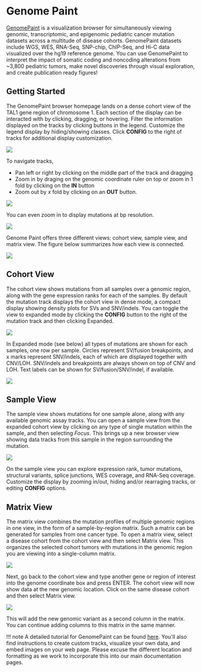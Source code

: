 # Genome Paint

[GenomePaint](https://genomepaint.stjude.cloud/) is a visualization browser for simultaneously viewing genomic, transcriptomic, and epigenomic pediatric cancer mutation datasets across a multitude of disease cohorts. GenomePaint datasets include WGS, WES, RNA-Seq, SNP-chip, ChIP-Seq, and Hi-C data visualized over the hg19 reference genome. You can use GenomePaint to interpret the impact of somatic coding and noncoding alterations from ~3,800 pediatric tumors, make novel discoveries through visual exploration, and create publication ready figures!

## Getting Started

The GenomePaint browser homepage lands on a dense cohort view of the TAL1 gene region of chromosome 1. Each section of the display can be interacted with by clicking, dragging, or hovering. Filter the information displayed on the tracks by clicking buttons in the legend. Customize the legend display by hiding/showing classes. Click **CONFIG** to the right of tracks for additional display customization.

![](../../images/guides/portals/genome-paint/genome_paint_overview.png)

To navigate tracks,

* Pan left or right by clicking on the middle part of the track and dragging
* Zoom in by draging on the genomic coordinate ruler on top or zoom in 1 fold by clicking on the **IN** button
* Zoom out by *x* fold by clicking on an **OUT** button.

![](../../images/guides/portals/genome-paint/navigation.gif)

You can even zoom in to display mutations at bp resolution. 

![](../../images/guides/portals/genome-paint/bp_resolution.png)

Genome Paint offers three different views: cohort view, sample view, and matrix view. The figure below summarizes how each view is connected.

![](../../images/guides/portals/genome-paint/genome_paint_views.png)


## Cohort View
The cohort view shows mutations from all samples over a genomic region, along with the gene expression ranks for each of the samples. By default the mutation track displays the cohort view in dense mode, a compact display showing density plots for SVs and SNV/indels. You can toggle the view to expanded mode by clicking the **CONFIG** button to the right of the mutation track and then clicking Expanded.

![](../../images/guides/portals/genome-paint/dense_expand_toggle.gif)

In Expanded mode (see below) all types of mutations are shown for each samples, one row per sample. Circles represent SV/fusion breakpoints, and x marks represent SNV/indels, each of which are displayed together with CNV/LOH. SNV/indels and breakpoints are always shown on top of CNV and LOH. Text labels can be shown for SV/fusion/SNV/indel, if available.

![](../../images/guides/portals/genome-paint/expanded_view.png)

## Sample View
The sample view shows mutations for one sample alone, along with any available genomic assay tracks. You can open a sample view from the expanded cohort view by clicking on any type of single mutation within the sample, and then selecting *Focus*. This brings up a new browser view showing data tracks from this sample in the region surrounding the mutation.

![](../../images/guides/portals/genome-paint/sample_view.gif)

On the sample view you can explore expression rank, tumor mutations, structural variants, splice junctions, WES coverage, and RNA-Seq coverage. Customize the display by zooming in/out, hiding and/or rearraging tracks, or editing **CONFIG** options.

## Matrix View
The matrix view combines the mutation profiles of multiple genomic regions in one view, in the form of a sample-by-region matrix. Such a matrix can be generated for samples from one cancer type. To open a matrix view, select a disease cohort from the cohort view and then select Matrix view. This organizes the selected cohort tumors with mutations in the genomic region you are viewing into a single-column matrix.

![](../../images/guides/portals/genome-paint/matrix_view-1.gif)

Next, go back to the cohort view and type another gene or region of interest into the genome coordinate box and press ENTER. The cohort view will now show data at the new genomic location. Click on the same disease cohort and then select Matrix view.

![](../../images/guides/portals/genome-paint/matrix_view-2.gif)

This will add the new genomic variant as a second column in the matrix. You can continue adding columns to this matrix in the same manner.


!!! note
    A detailed tutorial for GenomePaint can be found [here](https://docs.google.com/document/d/1owXUQuqw5hBHFERm0Ria7anKtpyoPBaZY_MCiXXf5wE/edit). You'll also find instructions to create custom tracks, visualize your own data, and embed images on your web page. Please excuse the different location and formatting as we work to incorporate this into our main documentation pages. 
